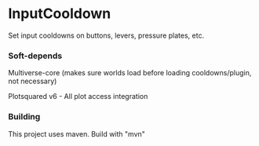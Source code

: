 # InputCooldown #

Set input cooldowns on buttons, levers, pressure plates, etc.

### Soft-depends ###

Multiverse-core (makes sure worlds load before loading cooldowns/plugin, not necessary)

Plotsquared v6 - All plot access integration

### Building ###

This project uses maven. Build with "mvn"
